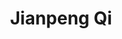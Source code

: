 ---
# Display name
title: Jianpeng Qi

# Full name (for SEO)
first_name: Jianpeng
last_name: Qi

# Username (this should match the folder name)
authors:
  - Jianpeng Qi

# Is this the primary user of the site?
superuser: false

index: "Postdoctor01"

# Role/position
role: Postdoctor

# Organizations/Affiliations
organizations:
  - name: Ocean University of China
    url: 'https://www.ouc.edu.cn/'

# Short bio (displayed in user profile at end of posts)
# bio: My research interests include distributed robotics, mobile computing and programmable matter.

interests:
  - Edge Comupting
  - Edge Intelligence
  # - Information Retrieval

# education:
#   courses:
#     - course: PhD in Artificial Intelligence
#       institution: Stanford University
#       year: 2012
#     - course: MEng in Artificial Intelligence
#       institution: Massachusetts Institute of Technology
#       year: 2009
#     - course: BSc in Artificial Intelligence
#       institution: Massachusetts Institute of Technology
#       year: 2008

# Social/Academic Networking
# For available icons, see: https://docs.hugoblox.com/getting-started/page-builder/#icons
#   For an email link, use "fas" icon pack, "envelope" icon, and a link in the
#   form "mailto:your-email@example.com" or "#contact" for contact widget.
social:
  - icon: envelope
    icon_pack: fas
    link: 'mailto:test@example.org'
  # - icon: cv
  #   icon_pack: ai
  #   link: https://yuyanwei.github.io/index.html
  - icon: google-scholar
    icon_pack: ai
    link: https://scholar.google.com/citations?user=fhbSK6UAAAAJ&hl=zh-CN
  - icon: github
    icon_pack: fab
    link: https://github.com/
# Link to a PDF of your resume/CV from the About widget.
# To enable, copy your resume/CV to `static/files/cv.pdf` and uncomment the lines below.
# - icon: cv
#   icon_pack: ai
#   link: files/cv.pdf

# Enter email to display Gravatar (if Gravatar enabled in Config)
email: ''

# Organizational groups that you belong to (for People widget)
#   Set this to `[]` or comment out if you are not using People widget.
user_groups:
  - Postdoctor
---